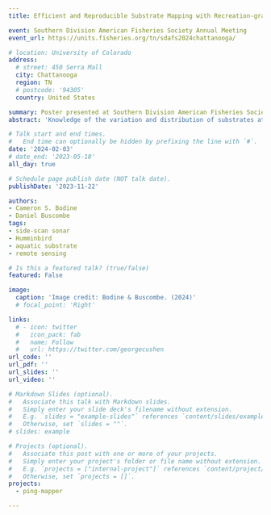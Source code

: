 ```yaml
---
title: Efficient and Reproducible Substrate Mapping with Recreation-grade Sonar Systems [Poster Session]

event: Southern Division American Fisheries Society Annual Meeting
event_url: https://units.fisheries.org/tn/sdafs2024chattanooga/

# location: University of Colorado
address:
  # street: 450 Serra Mall
  city: Chattanooga
  region: TN
  # postcode: '94305'
  country: United States

summary: Poster presented at Southern Division American Fisheries Society Annual Meeting.
abstract: 'Knowledge of the variation and distribution of substrates at large spatial extents in aquatic systems is severely lacking, impeding species conservation and habitat restoration efforts. The introduction of recreation-grade side scan sonar (SSS) instruments, or fishfinders, in the 2000’s has provided researchers with an instrument that is easy-to-deploy and operate, enabling rapid surveys of these environments. However, existing methods for processing sonar mosaics and generating substrate maps requires a high degree of human-intervention and expertise, which limits the accessibility, efficiency, and reproducibility of these approaches. An open-source and automated tool for generating geospatial datasets from recreation-grade sonar instruments is needed to help increase our understanding of aquatic habitats at the site and landscape-level. We introduce PING-Mapper, an open-source and freely available Python-based software for generating geospatial benthic datasets from recreation-grade SSS systems. PING-Mapper is an end-to-end framework for surveying and mapping aquatic systems at large spatial extents reproducibly, with minimal intervention from the user. Version 1.0 of the software (Summer 2022) decodes sonar recordings from any Humminbird® side imaging system, export plots of sonar intensities and sensor-derived bedpicks and generates georeferenced mosaics of geometrically corrected sonar imagery. Version 2.0 of the software, released Fall 2023, extends PING-Mapper functionality by incorporating deep neural network models that automatically locate and mask sonar shadows, calculate independent bedpicks from both side scan channels, and classify substrates at the pixel level. An additional workflow enables normalization of sonar intensity values, or backscatter, effectively correcting attenuation effects and improving overall contrast of the sonar mosaics. This software provides the aquatic research community with an efficient means of surveying aquatic systems and generating substrate maps which will inform fish sampling efforts, habitat suitability models, and planning and monitoring habitat restoration.'

# Talk start and end times.
#   End time can optionally be hidden by prefixing the line with `#`.
date: '2024-02-03'
# date_end: '2023-05-18'
all_day: true

# Schedule page publish date (NOT talk date).
publishDate: '2023-11-22'

authors: 
- Cameron S. Bodine
- Daniel Buscombe
tags:
- side-scan sonar
- Humminbird
- aquatic substrate
- remote sensing

# Is this a featured talk? (true/false)
featured: False

image:
  caption: 'Image credit: Bodine & Buscombe. (2024)'
  # focal_point: 'Right'

links:
  # - icon: twitter
  #   icon_pack: fab
  #   name: Follow
  #   url: https://twitter.com/georgecushen
url_code: ''
url_pdf: ''
url_slides: ''
url_video: ''

# Markdown Slides (optional).
#   Associate this talk with Markdown slides.
#   Simply enter your slide deck's filename without extension.
#   E.g. `slides = "example-slides"` references `content/slides/example-slides.md`.
#   Otherwise, set `slides = ""`.
# slides: example

# Projects (optional).
#   Associate this post with one or more of your projects.
#   Simply enter your project's folder or file name without extension.
#   E.g. `projects = ["internal-project"]` references `content/project/deep-learning/index.md`.
#   Otherwise, set `projects = []`.
projects:
  - ping-mapper

---
```


<!-- {{% callout note %}}
Click on the **Slides** button above to view the built-in slides feature.
{{% /callout %}}

Slides can be added in a few ways:

- **Create** slides using Hugo Blox Builder's [_Slides_](https://docs.hugoblox.com/reference/content-types/) feature and link using `slides` parameter in the front matter of the talk file
- **Upload** an existing slide deck to `static/` and link using `url_slides` parameter in the front matter of the talk file
- **Embed** your slides (e.g. Google Slides) or presentation video on this page using [shortcodes](https://docs.hugoblox.com/reference/markdown/).

Further event details, including [page elements](https://docs.hugoblox.com/reference/markdown/) such as image galleries, can be added to the body of this page. -->






